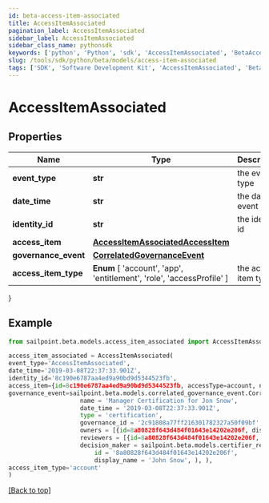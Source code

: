 ```yaml
---
id: beta-access-item-associated
title: AccessItemAssociated
pagination_label: AccessItemAssociated
sidebar_label: AccessItemAssociated
sidebar_class_name: pythonsdk
keywords: ['python', 'Python', 'sdk', 'AccessItemAssociated', 'BetaAccessItemAssociated'] 
slug: /tools/sdk/python/beta/models/access-item-associated
tags: ['SDK', 'Software Development Kit', 'AccessItemAssociated', 'BetaAccessItemAssociated']
---
```


# AccessItemAssociated


## Properties

Name | Type | Description | Notes
------------ | ------------- | ------------- | -------------
**event_type** | **str** | the event type | [optional] 
**date_time** | **str** | the date of event | [optional] 
**identity_id** | **str** | the identity id | [optional] 
**access_item** | [**AccessItemAssociatedAccessItem**](access-item-associated-access-item) |  | [required]
**governance_event** | [**CorrelatedGovernanceEvent**](correlated-governance-event) |  | [required]
**access_item_type** |  **Enum** [  'account',    'app',    'entitlement',    'role',    'accessProfile' ] | the access item type | [optional] 
}

## Example

```python
from sailpoint.beta.models.access_item_associated import AccessItemAssociated

access_item_associated = AccessItemAssociated(
event_type='AccessItemAssociated',
date_time='2019-03-08T22:37:33.901Z',
identity_id='8c190e6787aa4ed9a90bd9d5344523fb',
access_item={id=8c190e6787aa4ed9a90bd9d5344523fb, accessType=account, nativeIdentity=127999, sourceName=JDBC Entitlements Source, entitlementCount=0, displayName=Sample Name},
governance_event=sailpoint.beta.models.correlated_governance_event.CorrelatedGovernanceEvent(
                    name = 'Manager Certification for Jon Snow', 
                    date_time = '2019-03-08T22:37:33.901Z', 
                    type = 'certification', 
                    governance_id = '2c91808a77ff216301782327a50f09bf', 
                    owners = [{id=8a80828f643d484f01643e14202e206f, displayName=John Snow}], 
                    reviewers = [{id=8a80828f643d484f01643e14202e206f, displayName=John Snow}], 
                    decision_maker = sailpoint.beta.models.certifier_response.CertifierResponse(
                        id = '8a80828f643d484f01643e14202e206f', 
                        display_name = 'John Snow', ), ),
access_item_type='account'
)

```
[[Back to top]](#) 

